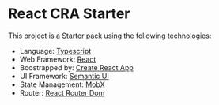 # React CRA Starter

This project is a [Starter pack] using the following technologies:

* Language: [Typescript](https://www.typescriptlang.org/)
* Web Framework: [React](https://reactjs.org/)
* Boostrapped by: [Create React App](https://github.com/facebook/create-react-app)
* UI Framework: [Semantic UI](https://semantic-ui.com/)
* State Management: [MobX](https://mobx.js.org/)
* Router: [React Router Dom](https://reacttraining.com/react-router/web/guides/quick-start)

[Starter Pack]: https://docs.pro.harbur.io/coding/starter-packs/
